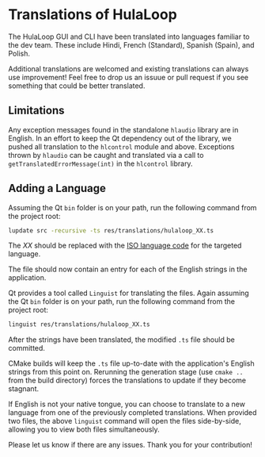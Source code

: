 # Translations of HulaLoop #

The HulaLoop GUI and CLI have been translated into languages familiar to the dev team. These include Hindi, French (Standard), Spanish (Spain), and Polish.

Additional translations are welcomed and existing translations can always use improvement! Feel free to drop us an issuue or pull request if you see something that could be better translated.

## Limitations ##
Any exception messages found in the standalone ```hlaudio``` library are in English. In an effort to keep the Qt dependency out of the library, we pushed all translation to the ```hlcontrol``` module and above. Exceptions thrown by ```hlaudio``` can be caught and translated via a call to ```getTranslatedErrorMessage(int)``` in the ```hlcontrol``` library.

## Adding a Language ##
Assuming the Qt ```bin``` folder is on your path, run the following command from the project root:
```bash
lupdate src -recursive -ts res/translations/hulaloop_XX.ts
```

The *XX* should be replaced with the [ISO language code](https://www.andiamo.co.uk/resources/iso-language-codes) for the targeted language.

The file should now contain an entry for each of the English strings in the application.

Qt provides a tool called ```Linguist``` for translating the files. Again assuming the Qt ```bin``` folder is on your path, run the following command from the project root:
```bash
linguist res/translations/hulaloop_XX.ts
```

After the strings have been translated, the modified ```.ts``` file should be committed.

CMake builds will keep the ```.ts``` file up-to-date with the application's English strings from this point on. Rerunning the generation stage (use ```cmake ..``` from the build directory) forces the translations to update if they become stagnant.

If English is not your native tongue, you can choose to translate to a new language from one of the previously completed translations. When provided two files, the above ```linguist``` command will open the files side-by-side, allowing you to view both files simultaneously.

Please let us know if there are any issues. Thank you for your contribution!

